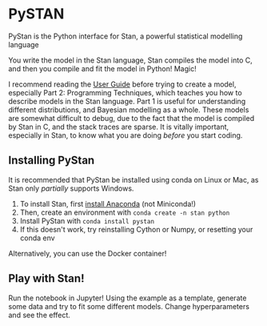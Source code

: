 # PySTAN

PyStan is the Python interface for Stan, a powerful statistical modelling language

You write the model in the Stan language, Stan compiles the model into C, and then you compile and fit the model in Python! Magic!

I recommend reading the [User Guide](https://mc-stan.org/docs/2_19/stan-users-guide/index.html) before trying to create a model, especially Part 2: Programming Techniques, which teaches you how to describe models in the Stan language. Part 1 is useful for understanding different distributions, and Bayesian modelling as a whole.
These models are somewhat difficult to debug, due to the fact that the model is compiled by Stan in C, and the stack traces are sparse. It is vitally important, especially in Stan, to know what you are doing *before* you start coding.

## Installing PyStan
It is recommended that PyStan be installed using conda on Linux or Mac, as Stan only *partially* supports Windows.

1. To install Stan, first [install Anaconda](https://conda.io/projects/conda/en/latest/user-guide/install/index.html) (not Miniconda!)
2. Then, create an environment with `conda create -n stan python`
3. Install PyStan with `conda install pystan`
4. If this doesn't work, try reinstalling Cython or Numpy, or resetting your conda env

Alternatively, you can use the Docker container!

## Play with Stan!

Run the notebook in Jupyter! Using the example as a template, generate some data and try to fit some different models.
Change hyperparameters and see the effect.
